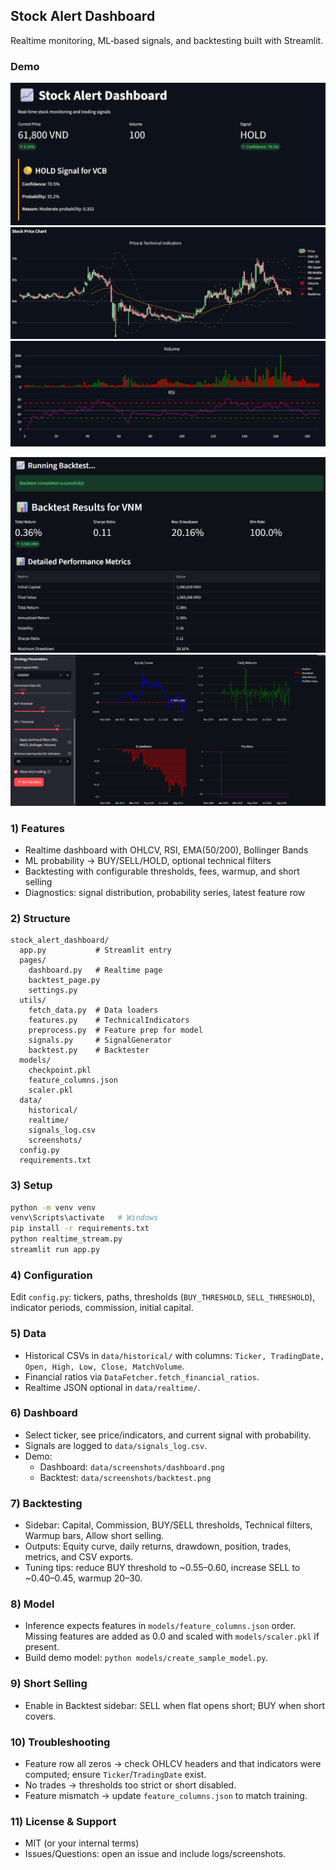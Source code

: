 ## Stock Alert Dashboard

Realtime monitoring, ML‑based signals, and backtesting built with Streamlit.

### Demo
![Dashboard Demo](images/dashboard3.jpg)
![Dashboard Demo](images/dashboard1.jpg)
![Dashboard Demo](images/dashboard2.jpg)

![Backtest Demo](images/backtest1.png)
![Backtest Demo](images/backtest2.png)


### 1) Features
- Realtime dashboard with OHLCV, RSI, EMA(50/200), Bollinger Bands
- ML probability → BUY/SELL/HOLD, optional technical filters
- Backtesting with configurable thresholds, fees, warmup, and short selling
- Diagnostics: signal distribution, probability series, latest feature row

### 2) Structure
```
stock_alert_dashboard/
  app.py           # Streamlit entry
  pages/
    dashboard.py   # Realtime page
    backtest_page.py
    settings.py
  utils/
    fetch_data.py  # Data loaders
    features.py    # TechnicalIndicators
    preprocess.py  # Feature prep for model
    signals.py     # SignalGenerator
    backtest.py    # Backtester
  models/
    checkpoint.pkl
    feature_columns.json
    scaler.pkl
  data/
    historical/
    realtime/
    signals_log.csv
    screenshots/
  config.py
  requirements.txt
```

### 3) Setup
```bash
python -m venv venv
venv\Scripts\activate   # Windows
pip install -r requirements.txt
python realtime_stream.py
streamlit run app.py
```

### 4) Configuration
Edit `config.py`: tickers, paths, thresholds (`BUY_THRESHOLD`, `SELL_THRESHOLD`), indicator periods, commission, initial capital.

### 5) Data
- Historical CSVs in `data/historical/` with columns: `Ticker, TradingDate, Open, High, Low, Close, MatchVolume`.
- Financial ratios via `DataFetcher.fetch_financial_ratios`.
- Realtime JSON optional in `data/realtime/`.

### 6) Dashboard
- Select ticker, see price/indicators, and current signal with probability.
- Signals are logged to `data/signals_log.csv`.
 - Demo:
   - Dashboard: `data/screenshots/dashboard.png`
   - Backtest: `data/screenshots/backtest.png`

### 7) Backtesting
- Sidebar: Capital, Commission, BUY/SELL thresholds, Technical filters, Warmup bars, Allow short selling.
- Outputs: Equity curve, daily returns, drawdown, position, trades, metrics, and CSV exports.
- Tuning tips: reduce BUY threshold to ~0.55–0.60, increase SELL to ~0.40–0.45, warmup 20–30.

### 8) Model
- Inference expects features in `models/feature_columns.json` order. Missing features are added as 0.0 and scaled with `models/scaler.pkl` if present.
- Build demo model: `python models/create_sample_model.py`.

### 9) Short Selling
- Enable in Backtest sidebar: SELL when flat opens short; BUY when short covers.

### 10) Troubleshooting
- Feature row all zeros → check OHLCV headers and that indicators were computed; ensure `Ticker`/`TradingDate` exist.
- No trades → thresholds too strict or short disabled.
- Feature mismatch → update `feature_columns.json` to match training.

### 11) License & Support
- MIT (or your internal terms)
- Issues/Questions: open an issue and include logs/screenshots.
